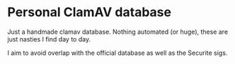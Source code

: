 # Personal ClamAV database
Just a handmade clamav database. Nothing automated (or huge), these are just nasties I find day to day.

I aim to avoid overlap with the official database as well as the Securite sigs.
